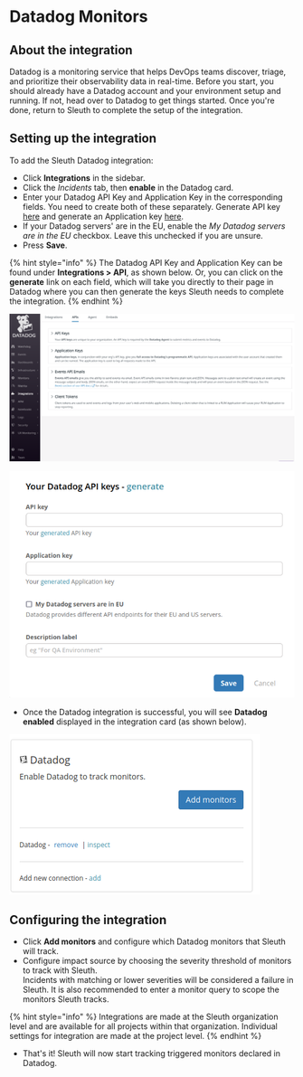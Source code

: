 # Datadog Monitors

## About the integration

Datadog is a monitoring service that helps DevOps teams discover, triage, and prioritize their observability data in real-time. Before you start, you should already have a Datadog account and your environment setup and running. If not, head over to Datadog to get things started. Once you're done, return to Sleuth to complete the setup of the integration.

## Setting up the integration

To add the Sleuth Datadog integration:

* Click **Integrations** in the sidebar.
* Click the _Incidents_ tab, then **enable** in the Datadog card.
* Enter your Datadog API Key and Application Key in the corresponding fields. You need to create both of these separately. Generate API key [here](https://app.datadoghq.com/organization-settings/api-keys) and generate an Application key [here](https://app.datadoghq.com/organization-settings/application-keys).
* If your Datadog servers' are in the EU, enable the _My Datadog servers are in the EU_ checkbox. Leave this unchecked if you are unsure.
* Press **Save**.

{% hint style="info" %}
The Datadog API Key and Application Key can be found under **Integrations > API**, as shown below. Or, you can click on the **generate** link on each field, which will take you directly to their page in Datadog where you can then generate the keys Sleuth needs to complete the integration.
{% endhint %}

![The API Keys section of the Datadog control panel](../../../.gitbook/assets/datadog.png)

![API and Application Key entry in Sleuth](../../../.gitbook/assets/datadog-integration-api-key.png)

* Once the Datadog integration is successful, you will see **Datadog enabled** displayed in the integration card (as shown below).

![](../../../.gitbook/assets/datadog-enabled-incident.png)

## Configuring the integration

* Click **Add monitors** and configure which Datadog monitors that Sleuth will track.
* Configure impact source by choosing the severity threshold of monitors to track with Sleuth.\
  Incidents with matching or lower severities will be considered a failure in Sleuth. It is also recommended to enter a monitor query to scope the monitors Sleuth tracks.

{% hint style="info" %}
Integrations are made at the Sleuth organization level and are available for all projects within that organization. Individual settings for integration are made at the project level.
{% endhint %}

* That's it! Sleuth will now start tracking triggered monitors declared in Datadog.
